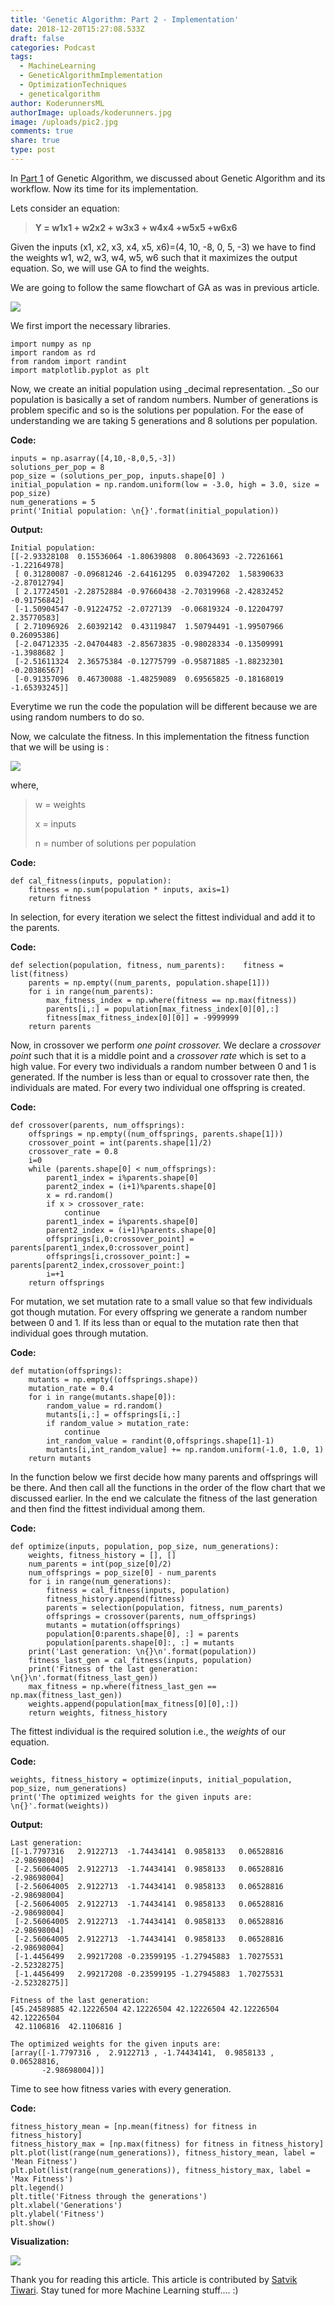 ```yaml
---
title: 'Genetic Algorithm: Part 2 - Implementation'
date: 2018-12-20T15:27:08.533Z
draft: false
categories: Podcast
tags:
  - MachineLearning
  - GeneticAlgorithmImplementation
  - OptimizationTechniques
  - geneticalgorithm
author: KoderunnersML
authorImage: uploads/koderunners.jpg
image: /uploads/pic2.jpg
comments: true
share: true
type: post
---
```

In [Part 1](https://koderunners.ml/blog/2018-introduction-to-genetic-algorithm-part-1-intiution/) of Genetic Algorithm, we discussed about Genetic Algorithm and its workflow. Now its time for its implementation.

Lets consider an equation:

> **Y = w1x1 + w2x2 + w3x3 + w4x4 +w5x5 +w6x6**

Given the inputs (x1, x2, x3, x4, x5, x6)=(4, 10, -8, 0, 5, -3) we have to find the weights w1, w2, w3, w4, w5, w6 such that it maximizes the output equation. So, we will use GA to find the weights.

We are going to follow the same flowchart of GA as was in previous article.

![](/uploads/fig-2.jpg)

We first import the necessary libraries.

```
import numpy as np
import random as rd
from random import randint
import matplotlib.pyplot as plt
```

Now, we create an initial population using _decimal representation. _So our population is basically a set of random numbers. Number of generations is problem specific and so is the solutions per population. For the ease of understanding we are taking 5 generations and 8 solutions per population.

**Code:**

```
inputs = np.asarray([4,10,-8,0,5,-3])
solutions_per_pop = 8
pop_size = (solutions_per_pop, inputs.shape[0] )
initial_population = np.random.uniform(low = -3.0, high = 3.0, size = pop_size)
num_generations = 5
print('Initial population: \n{}'.format(initial_population))
```

**Output:**

```
Initial population: 
[[-2.93328108  0.15536064 -1.80639808  0.80643693 -2.72261661 -1.22164978]
 [ 0.31280087 -0.09681246 -2.64161295  0.03947202  1.58390633 -2.87012794]
 [ 2.17724501 -2.28752884 -0.97660438 -2.70319968 -2.42832452 -0.91756842]
 [-1.50904547 -0.91224752 -2.0727139  -0.06819324 -0.12204797  2.35770583]
 [ 2.71096926  2.60392142  0.43119847  1.50794491 -1.99507966  0.26095386]
 [-2.04712335 -2.04704483 -2.85673835 -0.98028334 -0.13509991 -1.3988682 ]
 [-2.51611324  2.36575384 -0.12775799 -0.95871885 -1.88232301 -0.20386567]
 [-0.91357096  0.46730088 -1.48259089  0.69565825 -0.18168019 -1.65393245]]
```

Everytime we run the code the population will be different because we are using random numbers to do so.

Now, we calculate the fitness. In this implementation the fitness function that we will be using is :

![](/uploads/fitness_function.gif)

where, 

> w = weights
>
> x = inputs
>
> n = number of solutions per population                                                                                                                                                                                                                                                   

**Code:**

```
def cal_fitness(inputs, population):
    fitness = np.sum(population * inputs, axis=1)
    return fitness
```

In selection, for every iteration we select the fittest individual and add it to the parents.

**Code:**

```
def selection(population, fitness, num_parents):    fitness = list(fitness)
    parents = np.empty((num_parents, population.shape[1]))
    for i in range(num_parents):
        max_fitness_index = np.where(fitness == np.max(fitness))
        parents[i,:] = population[max_fitness_index[0][0],:]
        fitness[max_fitness_index[0][0]] = -9999999
    return parents
```

Now, in crossover we perform _one point crossover._ We declare a _crossover point_ such that it is a middle point and a _crossover rate_ which is set to a high value. For every two individuals a random number between 0 and 1 is generated. If the number is less than or equal to crossover rate then, the individuals are mated. For every two individual one offspring is created.

**Code:**

```
def crossover(parents, num_offsprings):
    offsprings = np.empty((num_offsprings, parents.shape[1]))
    crossover_point = int(parents.shape[1]/2)
    crossover_rate = 0.8
    i=0
    while (parents.shape[0] < num_offsprings):
        parent1_index = i%parents.shape[0]
        parent2_index = (i+1)%parents.shape[0]
        x = rd.random()
        if x > crossover_rate:
            continue
        parent1_index = i%parents.shape[0]
        parent2_index = (i+1)%parents.shape[0]
        offsprings[i,0:crossover_point] = parents[parent1_index,0:crossover_point]
        offsprings[i,crossover_point:] = parents[parent2_index,crossover_point:]
        i=+1
    return offsprings
```

For mutation, we set mutation rate to a small value so that few individuals got though mutation. For every offspring we generate a random number between 0 and 1. If its less than or equal to the mutation rate then that individual goes through mutation.

**Code:**

```
def mutation(offsprings):
    mutants = np.empty((offsprings.shape))
    mutation_rate = 0.4
    for i in range(mutants.shape[0]):
        random_value = rd.random()
        mutants[i,:] = offsprings[i,:]
        if random_value > mutation_rate:
            continue
        int_random_value = randint(0,offsprings.shape[1]-1)    
        mutants[i,int_random_value] += np.random.uniform(-1.0, 1.0, 1)  
    return mutants
```

In the function below we first decide how many parents and offsprings will be there. And then call all the functions in the order of the flow chart that we discussed earlier. In the end we calculate the fitness of the last generation and then find the fittest individual among them.

**Code:**

```
def optimize(inputs, population, pop_size, num_generations):
    weights, fitness_history = [], []
    num_parents = int(pop_size[0]/2)
    num_offsprings = pop_size[0] - num_parents 
    for i in range(num_generations):
        fitness = cal_fitness(inputs, population)
        fitness_history.append(fitness)
        parents = selection(population, fitness, num_parents)
        offsprings = crossover(parents, num_offsprings)
        mutants = mutation(offsprings)
        population[0:parents.shape[0], :] = parents
        population[parents.shape[0]:, :] = mutants
    print('Last generation: \n{}\n'.format(population)) 
    fitness_last_gen = cal_fitness(inputs, population)
    print('Fitness of the last generation: \n{}\n'.format(fitness_last_gen))
    max_fitness = np.where(fitness_last_gen == np.max(fitness_last_gen))
    weights.append(population[max_fitness[0][0],:])
    return weights, fitness_history
```

The fittest individual is the required solution i.e., the _weights_ of our equation.

**Code:**

```
weights, fitness_history = optimize(inputs, initial_population, pop_size, num_generations)
print('The optimized weights for the given inputs are: \n{}'.format(weights))
```

**Output:**

```
Last generation: 
[[-1.7797316   2.9122713  -1.74434141  0.9858133   0.06528816 -2.98698004]
 [-2.56064005  2.9122713  -1.74434141  0.9858133   0.06528816 -2.98698004]
 [-2.56064005  2.9122713  -1.74434141  0.9858133   0.06528816 -2.98698004]
 [-2.56064005  2.9122713  -1.74434141  0.9858133   0.06528816 -2.98698004]
 [-2.56064005  2.9122713  -1.74434141  0.9858133   0.06528816 -2.98698004]
 [-2.56064005  2.9122713  -1.74434141  0.9858133   0.06528816 -2.98698004]
 [-1.4456499   2.99217208 -0.23599195 -1.27945883  1.70275531 -2.52328275]
 [-1.4456499   2.99217208 -0.23599195 -1.27945883  1.70275531 -2.52328275]]

Fitness of the last generation: 
[45.24589885 42.12226504 42.12226504 42.12226504 42.12226504 42.12226504
 42.1106816  42.1106816 ]

The optimized weights for the given inputs are: 
[array([-1.7797316 ,  2.9122713 , -1.74434141,  0.9858133 ,  0.06528816,
       -2.98698004])]
```

Time to see how fitness varies with every generation.

**Code:**

```
fitness_history_mean = [np.mean(fitness) for fitness in fitness_history]
fitness_history_max = [np.max(fitness) for fitness in fitness_history]
plt.plot(list(range(num_generations)), fitness_history_mean, label = 'Mean Fitness')
plt.plot(list(range(num_generations)), fitness_history_max, label = 'Max Fitness')
plt.legend()
plt.title('Fitness through the generations')
plt.xlabel('Generations')
plt.ylabel('Fitness')
plt.show()
```

**Visualization:**

![](/uploads/ga-2-new-plot.png)

Thank you for reading this article. This article is contributed by [Satvik Tiwari](https://www.linkedin.com/in/satvik-tiwari-1a2955155/). Stay tuned for more Machine Learning stuff....  :)
